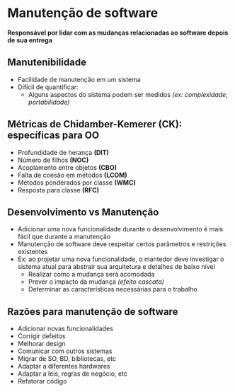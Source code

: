 ﻿# Manutenção de software

**Responsável por lidar com as mudanças relacionadas ao software depois de sua entrega**

## Manutenibilidade
- Facilidade de manutenção em um sistema
- Difícil de quantificar:
	- Alguns aspectos do sistema podem ser medidos *(ex: complexidade, portabilidade)*


## Métricas de Chidamber-Kemerer (CK): específicas para OO
- Profundidade de herança **(DIT)**
- Número de filhos **(NOC)**
- Acoplamento entre objetos **(CBO)**
- Falta de coesão em métodos **(LCOM)**
- Métodos ponderados por classe **(WMC)**
- Resposta para classe **(RFC)**

## Desenvolvimento vs Manutenção

- Adicionar uma nova funcionalidade durante o desenvolvimento é mais fácil que durante a manutenção
- Manutenção de software deve respeitar certos parâmetros e restrições existentes
- Ex: ao projetar uma nova funcionalidade, o mantedor deve investigar o sistema atual para abstrair sua arquitetura e detalhes de baixo nível
	- Realizar como a  mudança será acomodada
	- Prever o impacto da mudança *(efeito cascata)*
	- Determinar as características necessárias para o trabalho

## Razões para manutenção de software

- Adicionar novas funcionalidades
- Corrigir defeitos
- Melhorar design
- Comunicar com outros sistemas
- Migrar de SO, BD, bibliotecas, etc
- Adaptar a diferentes hardwares
- Adaptar a leis, regras de negócio, etc
- Refatorar código
